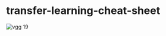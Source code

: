 # transfer-learning-cheat-sheet
 
![vgg 19](https://www.researchgate.net/publication/359771670/figure/fig5/AS:11431281079634597@1660789329088/VGG-19-Architecture-39-VGG-19-has-16-convolution-layers-grouped-into-5-blocks-After.png)
